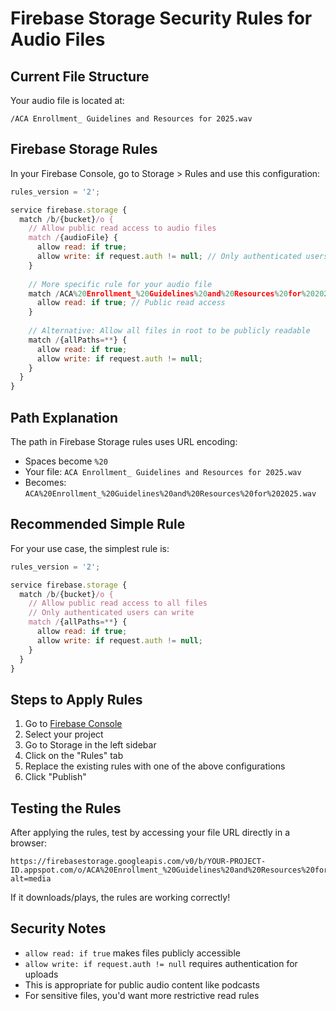 # Firebase Storage Security Rules for Audio Files

## Current File Structure
Your audio file is located at:
```
/ACA Enrollment_ Guidelines and Resources for 2025.wav
```

## Firebase Storage Rules

In your Firebase Console, go to Storage > Rules and use this configuration:

```javascript
rules_version = '2';

service firebase.storage {
  match /b/{bucket}/o {
    // Allow public read access to audio files
    match /{audioFile} {
      allow read: if true;
      allow write: if request.auth != null; // Only authenticated users can upload
    }
    
    // More specific rule for your audio file
    match /ACA%20Enrollment_%20Guidelines%20and%20Resources%20for%202025.wav {
      allow read: if true; // Public read access
    }
    
    // Alternative: Allow all files in root to be publicly readable
    match /{allPaths=**} {
      allow read: if true;
      allow write: if request.auth != null;
    }
  }
}
```

## Path Explanation

The path in Firebase Storage rules uses URL encoding:
- Spaces become `%20`
- Your file: `ACA Enrollment_ Guidelines and Resources for 2025.wav`
- Becomes: `ACA%20Enrollment_%20Guidelines%20and%20Resources%20for%202025.wav`

## Recommended Simple Rule

For your use case, the simplest rule is:

```javascript
rules_version = '2';

service firebase.storage {
  match /b/{bucket}/o {
    // Allow public read access to all files
    // Only authenticated users can write
    match /{allPaths=**} {
      allow read: if true;
      allow write: if request.auth != null;
    }
  }
}
```

## Steps to Apply Rules

1. Go to [Firebase Console](https://console.firebase.google.com/)
2. Select your project
3. Go to Storage in the left sidebar
4. Click on the "Rules" tab
5. Replace the existing rules with one of the above configurations
6. Click "Publish"

## Testing the Rules

After applying the rules, test by accessing your file URL directly in a browser:
```
https://firebasestorage.googleapis.com/v0/b/YOUR-PROJECT-ID.appspot.com/o/ACA%20Enrollment_%20Guidelines%20and%20Resources%20for%202025.wav?alt=media
```

If it downloads/plays, the rules are working correctly!

## Security Notes

- `allow read: if true` makes files publicly accessible
- `allow write: if request.auth != null` requires authentication for uploads
- This is appropriate for public audio content like podcasts
- For sensitive files, you'd want more restrictive read rules
